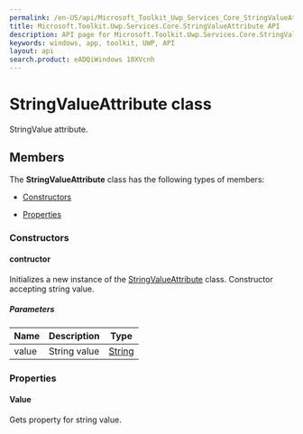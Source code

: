 ```yaml
---
permalink: /en-US/api/Microsoft_Toolkit_Uwp_Services_Core_StringValueAttribute.htm
title: Microsoft.Toolkit.Uwp.Services.Core.StringValueAttribute API 
description: API page for Microsoft.Toolkit.Uwp.Services.Core.StringValueAttribute
keywords: windows, app, toolkit, UWP, API
layout: api
search.product: eADQiWindows 10XVcnh
---
```



# StringValueAttribute class

StringValue attribute.

## Members

The **StringValueAttribute** class has the following types of members:

* [Constructors](#Constructors)

* [Properties](#Properties)

### Constructors

#### contructor

Initializes a new instance of the [StringValueAttribute](Microsoft_Toolkit_Uwp_Services_Core_StringValueAttribute.htm) class. Constructor accepting string value.

##### Parameters



| Name | Description | Type || --- | --- | --- || value | String value | [String](https://msdn.microsoft.com/library/windows/apps/System.String) |


### Properties

#### Value

Gets property for string value.


